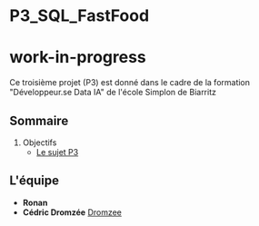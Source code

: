 # P3_SQL_FastFood

# work-in-progress


Ce troisième projet (P3) est donné dans le cadre de la formation "Développeur.se Data IA" de l'école Simplon de Biarritz

## Sommaire

1. Objectifs
    - [Le sujet P3](/doc/Base_de_données_projet_SQL.ipynb)

## L'équipe

* **Ronan**
* **Cédric Dromzée** [Dromzee](https://github.com/Dromzee)